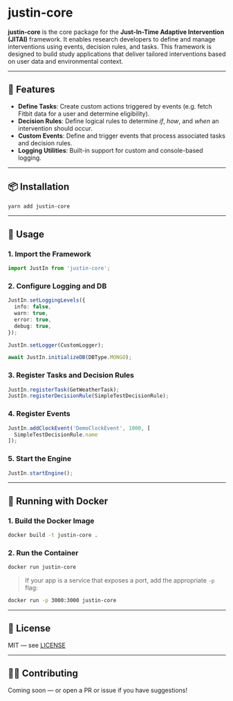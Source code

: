 # justin-core

**justin-core** is the core package for the **Just-In-Time Adaptive Intervention (JITAI)** framework. It enables research developers to define and manage interventions using events, decision rules, and tasks. This framework is designed to build study applications that deliver tailored interventions based on user data and environmental context.

---

## 🚀 Features

- **Define Tasks**: Create custom actions triggered by events (e.g. fetch Fitbit data for a user and determine eligibility).
- **Decision Rules**: Define logical rules to determine *if*, *how*, and *when* an intervention should occur.
- **Custom Events**: Define and trigger events that process associated tasks and decision rules.
- **Logging Utilities**: Built-in support for custom and console-based logging.

---

## 📦 Installation

```bash
yarn add justin-core
```

---

## 🔧 Usage

### 1. Import the Framework

```ts
import JustIn from 'justin-core';
```

### 2. Configure Logging and DB

```ts
JustIn.setLoggingLevels({
  info: false,
  warn: true,
  error: true,
  debug: true,
});

JustIn.setLogger(CustomLogger);

await JustIn.initializeDB(DBType.MONGO);
```

### 3. Register Tasks and Decision Rules

```ts
JustIn.registerTask(GetWeatherTask);
JustIn.registerDecisionRule(SimpleTestDecisionRule);
```

### 4. Register Events

```ts
JustIn.addClockEvent('DemoClockEvent', 1000, [
  SimpleTestDecisionRule.name
]);
```

### 5. Start the Engine

```ts
JustIn.startEngine();
```

---

## 🐳 Running with Docker

### 1. Build the Docker Image

```bash
docker build -t justin-core .
```

### 2. Run the Container

```bash
docker run justin-core
```

> If your app is a service that exposes a port, add the appropriate `-p` flag:
```bash
docker run -p 3000:3000 justin-core
```

---

## 📄 License

MIT — see [LICENSE](./LICENSE)

---

## 🙋‍♂️ Contributing

Coming soon — or open a PR or issue if you have suggestions!
